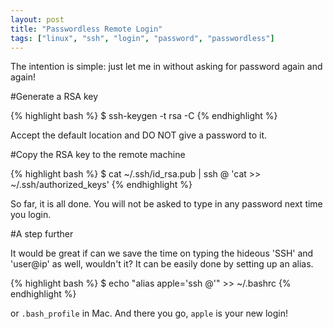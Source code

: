```yaml
---
layout: post
title: "Passwordless Remote Login"
tags: ["linux", "ssh", "login", "password", "passwordless"]
---
```


<div class="message">
The intention is simple: just let me in without asking for password again and again!
</div>

#Generate a RSA key

{% highlight bash %}
$ ssh-keygen -t rsa -C <email>
{% endhighlight %}

Accept the default location and DO NOT give a password to it.

#Copy the RSA key to the remote machine

{% highlight bash %}
$ cat ~/.ssh/id_rsa.pub | ssh <user>@<ip> 'cat >> ~/.ssh/authorized_keys'
{% endhighlight %}

So far, it is all done. You will not be asked to type in any password next time you login.

#A step further

It would be great if can we save the time on typing the hideous 'SSH' and 'user@ip' as well, wouldn't it? It can be easily done by setting up an alias.

{% highlight bash %}
$ echo "alias apple='ssh <user>@<ip>'" >> ~/.bashrc
{% endhighlight %}

or `.bash_profile` in Mac. And there you go, `apple` is your new login!
